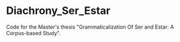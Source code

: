 # Diachrony_Ser_Estar
Code for the Master's thesis "Grammaticalization Of Ser and Estar: A Corpus-based Study".
